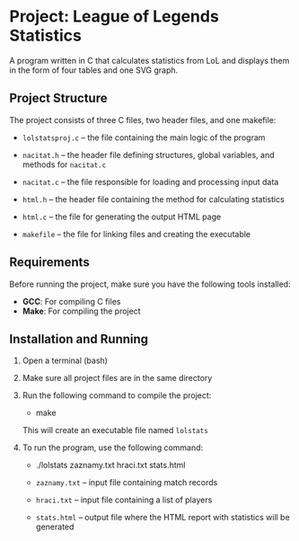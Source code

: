# Project: League of Legends Statistics

A program written in C that calculates statistics from LoL and displays them in the form of four tables and one SVG graph.

## Project Structure

The project consists of three C files, two header files, and one makefile:

- `lolstatsproj.c` – the file containing the main logic of the program

- `nacitat.h` – the header file defining structures, global variables, and methods for `nacitat.c`
- `nacitat.c` – the file responsible for loading and processing input data

- `html.h` – the header file containing the method for calculating statistics
- `html.c` – the file for generating the output HTML page

- `makefile` – the file for linking files and creating the executable

## Requirements

Before running the project, make sure you have the following tools installed:

- **GCC**: For compiling C files
- **Make**: For compiling the project

## Installation and Running

1. Open a terminal (bash)
2. Make sure all project files are in the same directory
3. Run the following command to compile the project:

    - make
    
   This will create an executable file named `lolstats`
   
4. To run the program, use the following command:
    
    - ./lolstats zaznamy.txt hraci.txt stats.html
    
   - `zaznamy.txt` – input file containing match records
   - `hraci.txt` – input file containing a list of players
   - `stats.html` – output file where the HTML report with statistics will be generated



